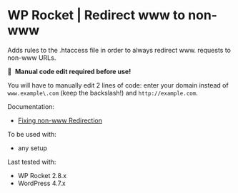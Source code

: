 # WP Rocket | Redirect www to non-www

Adds rules to the .htaccess file in order to always redirect www. requests to non-www URLs.

📝&#160;&#160;**Manual code edit required before use!**

You will have to manually edit 2 lines of code: enter your domain instead of `www.example\.com` (keep the backslash!) and `http://example.com`.

Documentation:
* [Fixing non-www Redirection](http://docs.wp-rocket.me/article/40-fixing-non-www-redirection)

To be used with:
* any setup

Last tested with:
* WP Rocket 2.8.x
* WordPress 4.7.x
